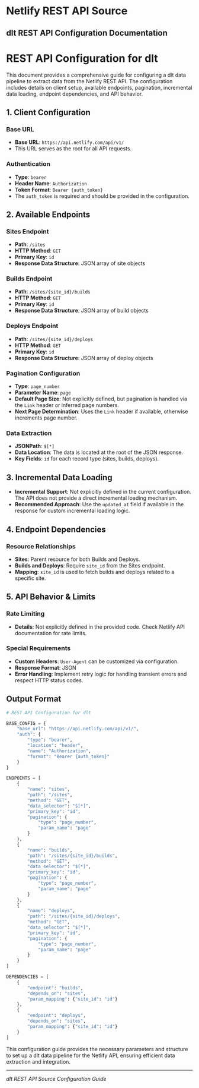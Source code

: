 # Netlify REST API Source

## dlt REST API Configuration Documentation

# REST API Configuration for dlt

This document provides a comprehensive guide for configuring a dlt data pipeline to extract data from the Netlify REST API. The configuration includes details on client setup, available endpoints, pagination, incremental data loading, endpoint dependencies, and API behavior.

## 1. Client Configuration

### Base URL
- **Base URL**: `https://api.netlify.com/api/v1/`
- This URL serves as the root for all API requests.

### Authentication
- **Type**: `bearer`
- **Header Name**: `Authorization`
- **Token Format**: `Bearer {auth_token}`
- The `auth_token` is required and should be provided in the configuration.

## 2. Available Endpoints

### Sites Endpoint
- **Path**: `/sites`
- **HTTP Method**: `GET`
- **Primary Key**: `id`
- **Response Data Structure**: JSON array of site objects

### Builds Endpoint
- **Path**: `/sites/{site_id}/builds`
- **HTTP Method**: `GET`
- **Primary Key**: `id`
- **Response Data Structure**: JSON array of build objects

### Deploys Endpoint
- **Path**: `/sites/{site_id}/deploys`
- **HTTP Method**: `GET`
- **Primary Key**: `id`
- **Response Data Structure**: JSON array of deploy objects

### Pagination Configuration
- **Type**: `page_number`
- **Parameter Name**: `page`
- **Default Page Size**: Not explicitly defined, but pagination is handled via the `Link` header or inferred page numbers.
- **Next Page Determination**: Uses the `Link` header if available, otherwise increments page number.

### Data Extraction
- **JSONPath**: `$[*]`
- **Data Location**: The data is located at the root of the JSON response.
- **Key Fields**: `id` for each record type (sites, builds, deploys).

## 3. Incremental Data Loading

- **Incremental Support**: Not explicitly defined in the current configuration. The API does not provide a direct incremental loading mechanism.
- **Recommended Approach**: Use the `updated_at` field if available in the response for custom incremental loading logic.

## 4. Endpoint Dependencies

### Resource Relationships
- **Sites**: Parent resource for both Builds and Deploys.
- **Builds and Deploys**: Require `site_id` from the Sites endpoint.
- **Mapping**: `site_id` is used to fetch builds and deploys related to a specific site.

## 5. API Behavior & Limits

### Rate Limiting
- **Details**: Not explicitly defined in the provided code. Check Netlify API documentation for rate limits.

### Special Requirements
- **Custom Headers**: `User-Agent` can be customized via configuration.
- **Response Format**: JSON
- **Error Handling**: Implement retry logic for handling transient errors and respect HTTP status codes.

## Output Format

```python
# REST API Configuration for dlt

BASE_CONFIG = {
    "base_url": "https://api.netlify.com/api/v1/",
    "auth": {
        "type": "bearer",
        "location": "header",
        "name": "Authorization",
        "format": "Bearer {auth_token}"
    }
}

ENDPOINTS = [
    {
        "name": "sites",
        "path": "/sites",
        "method": "GET",
        "data_selector": "$[*]",
        "primary_key": "id",
        "pagination": {
            "type": "page_number",
            "param_name": "page"
        }
    },
    {
        "name": "builds",
        "path": "/sites/{site_id}/builds",
        "method": "GET",
        "data_selector": "$[*]",
        "primary_key": "id",
        "pagination": {
            "type": "page_number",
            "param_name": "page"
        }
    },
    {
        "name": "deploys",
        "path": "/sites/{site_id}/deploys",
        "method": "GET",
        "data_selector": "$[*]",
        "primary_key": "id",
        "pagination": {
            "type": "page_number",
            "param_name": "page"
        }
    }
]

DEPENDENCIES = [
    {
        "endpoint": "builds",
        "depends_on": "sites",
        "param_mapping": {"site_id": "id"}
    },
    {
        "endpoint": "deploys",
        "depends_on": "sites",
        "param_mapping": {"site_id": "id"}
    }
]
```

This configuration guide provides the necessary parameters and structure to set up a dlt data pipeline for the Netlify API, ensuring efficient data extraction and integration.

---
*dlt REST API Source Configuration Guide*